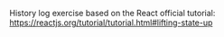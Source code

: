 History log exercise based on the React official tutorial: https://reactjs.org/tutorial/tutorial.html#lifting-state-up
